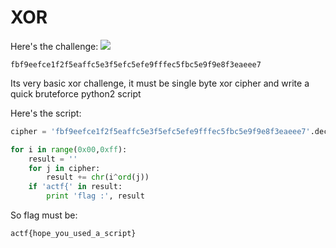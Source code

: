 # XOR

Here's the challenge:
![](https://raw.githubusercontent.com/ozancetin/CTF-Writeups/master/2018/angstromCTF2018/XOR/1.png)

```
fbf9eefce1f2f5eaffc5e3f5efc5efe9fffec5fbc5e9f9e8f3eaeee7
```

Its very basic xor challenge, it must be single byte xor cipher and write a quick bruteforce python2 script

Here's the script:

``` python
cipher = 'fbf9eefce1f2f5eaffc5e3f5efc5efe9fffec5fbc5e9f9e8f3eaeee7'.decode('hex')

for i in range(0x00,0xff):
	result = ''
	for j in cipher:
		result += chr(i^ord(j))
	if 'actf{' in result:
		print 'flag :', result
```

So flag must be:

```
actf{hope_you_used_a_script}
```



